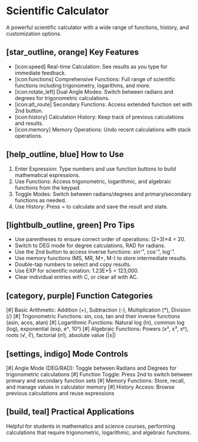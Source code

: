 # Scientific Calculator
A powerful scientific calculator with a wide range of functions, history, and customization options.

## [star_outline, orange] Key Features
- [icon:speed] Real-time Calculation: See results as you type for immediate feedback.
- [icon:functions] Comprehensive Functions: Full range of scientific functions including trigonometry, logarithms, and more.
- [icon:rotate_left] Dual Angle Modes: Switch between radians and degrees for trigonometric calculations.
- [icon:alt_route] Secondary Functions: Access extended function set with 2nd button.
- [icon:history] Calculation History: Keep track of previous calculations and results.
- [icon:memory] Memory Operations: Undo recent calculations with stack operations.

## [help_outline, blue] How to Use
1. Enter Expression: Type numbers and use function buttons to build mathematical expressions.
2. Use Functions: Access trigonometric, logarithmic, and algebraic functions from the keypad.
3. Toggle Modes: Switch between radians/degrees and primary/secondary functions as needed.
4. Use History: Press = to calculate and save the result and state.

## [lightbulb_outline, green] Pro Tips
- Use parentheses to ensure correct order of operations: (2+3)×4 = 20.
- Switch to DEG mode for degree calculations, RAD for radians.
- Use the 2nd button to access inverse functions: sin⁻¹, cos⁻¹, log⁻¹.
- Use memory functions (MS, MR, M+, M-) to store intermediate results.
- Double-tap numbers to select and copy results.
- Use EXP for scientific notation: 1.23E+5 = 123,000.
- Clear individual entries with C, or clear all with AC.

## [category, purple] Function Categories
[#] Basic Arithmetic: Addition (+), Subtraction (-), Multiplication (*), Division (/)
[#] Trigonometric Functions: sin, cos, tan and their inverse functions (asin, acos, atan)
[#] Logarithmic Functions: Natural log (ln), common log (log), exponential (exp, eˣ, 10ˣ)
[#] Algebraic Functions: Powers (x², x³, xʸ), roots (√, ∛), factorial (n!), absolute value (|x|)

## [settings, indigo] Mode Controls
[#] Angle Mode (DEG/RAD): Toggle between Radians and Degrees for trigonometric calculations
[#] Function Toggle: Press 2nd to switch between primary and secondary function sets
[#] Memory Functions: Store, recall, and manage values in calculator memory
[#] History Access: Browse previous calculations and reuse expressions

## [build, teal] Practical Applications
Helpful for students in mathematics and science courses, performing calculations that require trigonometric, logarithmic, and algebraic functions.